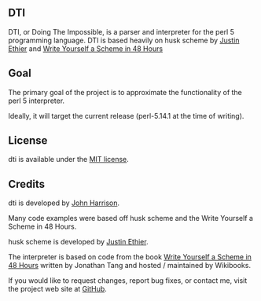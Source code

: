 DTI
---

DTI, or Doing The Impossible, is a parser and interpreter for the perl 5 programming language.
DTI is based heavily on husk scheme by
[Justin Ethier](http://github.com/justinethier) and
[Write Yourself a Scheme in 48 Hours](http://en.wikibooks.org/wiki/Write_Yourself_a_Scheme_in_48_Hours)

Goal
----
The primary goal of the project is to approximate the functionality of the perl 5 interpreter.

Ideally, it will target the current release (perl-5.14.1 at the time of writing).

License
-------

dti is available under the [MIT license](http://www.opensource.org/licenses/mit-license.php).

Credits
-------

dti is developed by [John Harrison](http://github.com/ashgti).

Many code examples were based off husk scheme and the Write Yourself a Scheme in 48 Hours.

husk scheme is developed by [Justin Ethier](http://github.com/justinethier).

The interpreter is based on code from the book [Write Yourself a Scheme in 48 Hours](http://en.wikibooks.org/wiki/Write_Yourself_a_Scheme_in_48_Hours) written by Jonathan Tang and hosted / maintained by Wikibooks.

If you would like to request changes, report bug fixes, or contact me, visit the project web site at [GitHub](http://github.com/ashgti/DTI).
